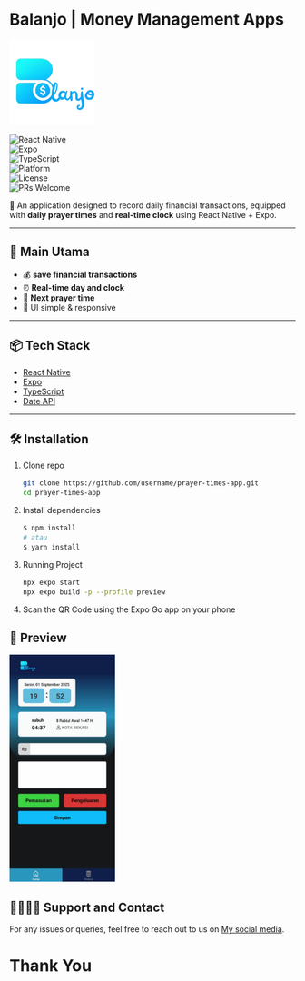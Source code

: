# Balanjo | Money Management Apps 

<img src="./assets/images/balanjo-logo.png" alt="Logo" height="150"/>

![React Native](https://img.shields.io/badge/React%20Native-0.74-blue?logo=react)  
![Expo](https://img.shields.io/badge/Expo-51.0.28-black?logo=expo)  
![TypeScript](https://img.shields.io/badge/TypeScript-5.0-blue?logo=typescript)  
![Platform](https://img.shields.io/badge/Platform-Android%20|%20iOS-green)  
![License](https://img.shields.io/badge/License-MIT-yellow)  
![PRs Welcome](https://img.shields.io/badge/PRs-welcome-brightgreen)  

📱 An application designed to record daily financial transactions, equipped with **daily prayer times** and **real-time clock** using React Native + Expo.

---

## 🚀 Main Utama  

- 💰 **save financial transactions**
- ⏰ **Real-time day and clock** 
- 🕌 **Next prayer time**   
- 🎨 UI simple & responsive  

---

## 📦 Tech Stack  

- [React Native](https://reactnative.dev/)  
- [Expo](https://expo.dev/)  
- [TypeScript](https://www.typescriptlang.org/)  
- [Date API](https://developer.mozilla.org/en-US/docs/Web/JavaScript/Reference/Global_Objects/Date)  

---

## 🛠️ Installation  

1. Clone repo  
   ```bash
   git clone https://github.com/username/prayer-times-app.git
   cd prayer-times-app
   ```

2. Install dependencies 
   ```bash
   $ npm install
   # atau
   $ yarn install
   ```

3. Running Project
   ```bash
   npx expo start 
   npx expo build -p --profile preview
   ```
4. Scan the QR Code using the Expo Go app on your phone

## 📸 Preview

<img src="./assets/images/review-app.jpg" alt="Logo" height="400"/>


## 🫱🏾‍🫲🏿 Support and Contact

For any issues or queries, feel free to reach out to us on [My social media](https://www.linkedin.com/in/alfitra-fadjri/).

# Thank You